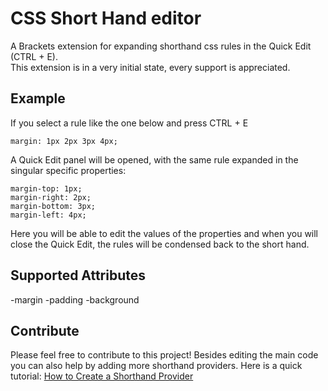 # CSS Short Hand editor

A Brackets extension for expanding shorthand css rules in the Quick Edit (CTRL + E).  
This extension is in a very initial state, every support is appreciated.

## Example

If you select a rule like the one below and press CTRL + E

    margin: 1px 2px 3px 4px;
    

A Quick Edit panel will be opened, with the same rule expanded in the singular specific properties:

    margin-top: 1px;
    margin-right: 2px;
    margin-bottom: 3px;
    margin-left: 4px;
   
Here you will be able to edit the values of the properties and when you will close the Quick Edit, the rules will be condensed back to the short hand.

## Supported Attributes

-margin
-padding
-background


## Contribute
Please feel free to contribute to this project! Besides editing the main code you can also help by adding more shorthand providers. Here is a quick tutorial: [How to Create a Shorthand Provider]( https://github.com/LeinardoSmith/shorthand/wiki/How-to-Create-a-Shorthand-Provider)
